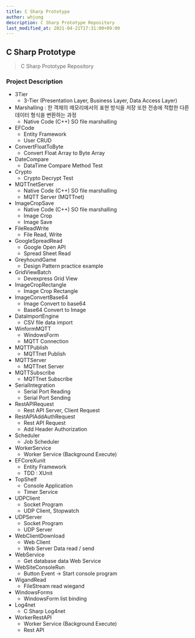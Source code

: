 ```yaml
---
title: C Sharp Prototype
author: whjung
description: C Sharp Prototype Repository
last_modified_at: 2021-04-21T17:31:00+09:00
---
```


## C Sharp Prototype ##

> C Sharp Prototype Repository

### Project Description ###

- 3Tier
  - 3-Tier (Presentation Layer, Business Layer, Data Access Layer)
- Marshalling : 한 객체의 메모리에서의 표현 방식을 저장 또한 전송에 적합한 다른 데이터 형식을 변환하는 과정
  - Native Code (C++) SO file marshalling
- EFCode
  - Entity Framework
  - User CRUD
- ConvertFloatToByte
  - Convert Float Array to Byte Array
- DateCompare
  - DataTime Compare Method Test
- Crypto
  - Crypto Decrypt Test
- MQTTnetServer
  - Native Code (C++) SO file marshalling
  - MQTT Server (MQTTnet)
- ImageCropSave
  - Native Code (C++) SO file marshalling
  - Image Crop
  - Image Save
- FileReadWrite
  - File Read, Write
- GoogleSpreadRead
  - Google Open API
  - Spread Sheet Read
- GreyhoundGame
  - Design Pattern practice example
- GridViewBatch
  - Devexpress Grid View
- ImageCropRectangle
  - Image Crop Rectangle
- ImageConvertBase64
  - Image Convert to base64
  - Base64 Convert to Image
- DataImportEngine
  - CSV file data import
- WinformMQTT
  - WindowsForm
  - MQTT Connection
- MQTTPublish
  - MQTTnet Publish
- MQTTServer
  - MQTTnet Server
- MQTTSubscribe
  - MQTTnet Subscribe
- SerialIntegration
  - Serial Port Reading
  - Serial Port Sending
- RestAPIRequest
  - Rest API Server, Client Request
- RestAPIAddAuthRequest
  - Rest API Request
  - Add Header Authorization
- Scheduler
  - Job Scheduler
- WorkerService
  - Worker Service (Background Execute)
- EFCoreXunit
  - Entity Framework
  - TDD : XUnit
- TopShelf
  - Console Application
  - Timer Service
- UDPClient
  - Socket Program
  - UDP Client, Stopwatch
- UDPServer
  - Socket Program
  - UDP Server
- WebClientDownload
  - Web Client
  - Web Server Data read / send
- WebService
  - Get database data Web Service
- WebSiteConsoleRun
  - Button Event -> Start console program
- WigandRead
  - FileStream read wiegand
- WindowsForms
  - WindowsForm list binding
- Log4net
  - C Sharp Log4net
- WorkerRestAPI
  - Worker Service (Background Execute)
  - Rest API
